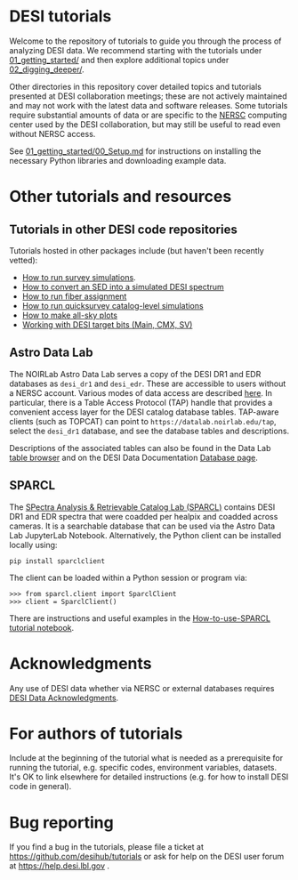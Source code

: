 # DESI tutorials

Welcome to the repository of tutorials to guide you through the process of analyzing DESI data.
We recommend starting with the tutorials under [01_getting_started/](01_getting_started/)
and then explore additional topics under [02_digging_deeper/](02_digging_deeper/).

Other directories in this repository cover detailed topics and tutorials presented at DESI collaboration meetings; these are not actively maintained and may not work with the latest data and software releases.  Some tutorials require substantial amounts of data or are specific to the
[NERSC](https://nersc.gov) computing center used by the DESI collaboration, but may still be useful to read even without NERSC access.

See [01_getting_started/00_Setup.md](01_getting_started/00_Setup.md) for instructions on installing the necessary Python libraries and downloading example data.

# Other tutorials and resources

## Tutorials in other DESI code repositories

Tutorials hosted in other packages include (but haven't been recently vetted):
* [How to run survey simulations](https://github.com/desihub/surveysim/blob/master/doc/tutorial.rst).
* [How to convert an SED into a simulated DESI spectrum](https://github.com/desihub/specsim/blob/master/docs/nb/SimulationExamples.ipynb)
* [How to run fiber assignment](https://desi.lbl.gov/DocDB/cgi-bin/private/ShowDocument?docid=2742)
* [How to run quicksurvey catalog-level simulations](https://github.com/desihub/quicksurvey_example)
* [How to make all-sky plots](https://github.com/desihub/desiutil/blob/master/doc/nb/SkyMapExamples.ipynb)
* [Working with DESI target bits (Main, CMX, SV)](https://github.com/desihub/desitarget/blob/master/doc/nb/target-selection-bits-and-bitmasks.ipynb)

## Astro Data Lab

The NOIRLab Astro Data Lab serves a copy of the DESI DR1 and EDR databases as `desi_dr1` and `desi_edr`.
These are accessible to users without a NERSC account. 
Various modes of data access are described [here](https://datalab.noirlab.edu/desi/access.php). 
In particular, there is a Table Access Protocol (TAP) handle that provides a convenient access layer for the 
DESI catalog database tables. TAP-aware clients (such as TOPCAT) can point to `https://datalab.noirlab.edu/tap`, 
select the `desi_dr1` database, and see the database tables and descriptions. 

Descriptions of the associated tables can also be found in the Data Lab [table browser](https://datalab.noirlab.edu/query.php?name=desi_edr.zpix) 
and on the DESI Data Documentation [Database page](https://data.desi.lbl.gov/doc/access/database/). 

## SPARCL

The [SPectra Analysis & Retrievable Catalog Lab (SPARCL)](https://astrosparcl.datalab.noirlab.edu) contains 
DESI DR1 and EDR spectra that were coadded per healpix and coadded across cameras. It is a searchable database that can be used via the Astro Data Lab 
JupyterLab Notebook. Alternatively, the Python client can be installed locally using:
```
pip install sparclclient
```
The client can be loaded within a Python session or program via:
```
>>> from sparcl.client import SparclClient 
>>> client = SparclClient()
```

There are instructions and useful examples in the [How-to-use-SPARCL tutorial notebook](https://github.com/astro-datalab/notebooks-latest/blob/master/04_HowTos/SPARCL/How_to_use_SPARCL.ipynb).

# Acknowledgments

Any use of DESI data whether via NERSC or external databases requires [DESI Data Acknowledgments](https://data.desi.lbl.gov/doc/acknowledgments/).

# For authors of tutorials

Include at the beginning of the tutorial what is needed as a prerequisite for running the tutorial,
e.g. specific codes, environment variables, datasets.  It's OK to link elsewhere for detailed
instructions (e.g. for how to install DESI code in general).

# Bug reporting

If you find a bug in the tutorials, please file a ticket at https://github.com/desihub/tutorials or ask for help on the DESI user forum at https://help.desi.lbl.gov .
